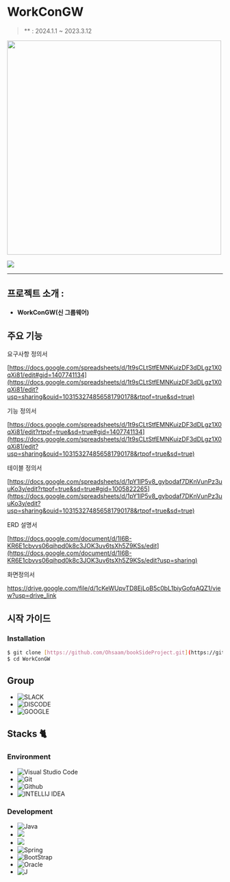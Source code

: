 # WorkConGW
> ** : 2024.1.1 ~ 2023.3.12




<img src="https://github.com/jungtaeyeon/WorkConGW/assets/96507825/a6e1cc2b-fe86-4ac0-973e-0e148a2c1b3b" width="500"/>


<a href="https://hits.seeyoufarm.com"><img src="https://hits.seeyoufarm.com/api/count/incr/badge.svg?url=https%3A%2F%2Fgithub.com%2FOhsaam%2FChatJava&count_bg=%23697361&title_bg=%23555555&icon=&icon_color=%23816C6C&title=visit&edge_flat=false"/></a>

---

</div>


## 프로젝트 소개 : 
- #### WorkConGW(신 그룹웨어)




## 주요 기능 

요구사항 정의서

[https://docs.google.com/spreadsheets/d/1t9sCLtStfEMNKuizDF3dDLgz1X0qXi81/edit#gid=1407741134](https://docs.google.com/spreadsheets/d/1t9sCLtStfEMNKuizDF3dDLgz1X0qXi81/edit?usp=sharing&ouid=103153274856581790178&rtpof=true&sd=true)

기능 정의서

[https://docs.google.com/spreadsheets/d/1t9sCLtStfEMNKuizDF3dDLgz1X0qXi81/edit?rtpof=true&sd=true#gid=1407741134](https://docs.google.com/spreadsheets/d/1t9sCLtStfEMNKuizDF3dDLgz1X0qXi81/edit?usp=sharing&ouid=103153274856581790178&rtpof=true&sd=true)

테이블 정의서

[https://docs.google.com/spreadsheets/d/1pY1IP5v8_gybodaf7DKnVunPz3uuKo3y/edit?rtpof=true&sd=true#gid=1005822265](https://docs.google.com/spreadsheets/d/1pY1IP5v8_gybodaf7DKnVunPz3uuKo3y/edit?usp=sharing&ouid=103153274856581790178&rtpof=true&sd=true)

ERD 설명서 

[https://docs.google.com/document/d/1I6B-KR6E1cbvvs06qihpd0k8c3JOK3uv6tsXh5Z9KSs/edit](https://docs.google.com/document/d/1I6B-KR6E1cbvvs06qihpd0k8c3JOK3uv6tsXh5Z9KSs/edit?usp=sharing)

화면정의서 

https://drive.google.com/file/d/1cKeWUpvTD8EjLoB5c0bL1biyGofqAQZ1/view?usp=drive_link


## 시작 가이드

### Installation
``` bash
$ git clone [https://github.com/Ohsaam/bookSideProject.git](https://github.com/jungtaeyeon/WorkConGW.git)
$ cd WorkConGW
```
## Group
- ![SLACK](https://img.shields.io/badge/Slack-4A154B?style=for-the-badge&logo=slack&logoColor=white)
- ![DISCODE](https://img.shields.io/badge/Discord-7289DA?style=for-the-badge&logo=discord&logoColor=white)
- ![GOOGLE](https://img.shields.io/badge/Google-4285F4?logo=google&logoColor=fff&style=for-the-badge)


## Stacks 🐈

### Environment
 
- ![Visual Studio Code](https://img.shields.io/badge/Visual%20Studio%20Code-007ACC?style=for-the-badge&logo=Visual%20Studio%20Code&logoColor=white)
- ![Git](https://img.shields.io/badge/Git-F05032?style=for-the-badge&logo=Git&logoColor=white)
- ![Github](https://img.shields.io/badge/GitHub-181717?style=for-the-badge&logo=GitHub&logoColor=white)             
- ![INTELLIJ IDEA](https://img.shields.io/badge/IntelliJ_IDEA-000000.svg?style=for-the-badge&logo=intellij-idea&logoColor=white)


### Development
- ![Java](https://img.shields.io/badge/Java-ED8B00?style=for-the-badge&logo=openjdk&logoColor=white)
- <img src="https://img.shields.io/badge/HTML-F80000?style=for-the-badge&logo=HTML&logoColor=white">
- <img src="https://img.shields.io/badge/Javascript-782A90?style=for-the-badge&logo=Javascript&logoColor=white">
- ![Spring](https://img.shields.io/badge/Spring-6DB33F?style=for-the-badge&logo=spring&logoColor=white)
- ![BootStrap](https://img.shields.io/badge/Bootstrap-563D7C?style=for-the-badge&logo=bootstrap&logoColor=white)
- ![Oracle](https://img.shields.io/badge/Oracle-F80000?style=for-the-badge&logo=Oracle&logoColor=white) 
- ![J](https://img.shields.io/badge/jQuery-0769AD?style=for-the-badge&logo=jquery&logoColor=white)

